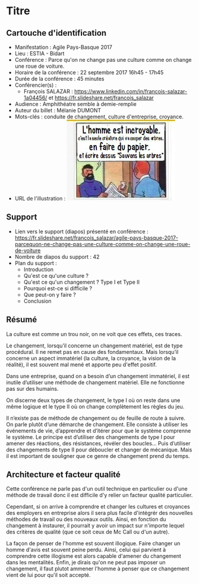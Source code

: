 # Titre

## Cartouche d'identification

 - Manifestation : Agile Pays-Basque 2017
 - Lieu : ESTIA - Bidart
 - Conférence : Parce qu'on ne change pas une culture comme on change une roue de voiture.
 - Horaire de la conférence : 22 septembre 2017 16h45 - 17h45
 - Durée de la conférence : 45 minutes
 - Conférencier(s) :
   - François SALAZAR : https://www.linkedin.com/in/francois-salazar-1a04456/ et https://fr.slideshare.net/francois_salazar
 - Audience : Amphithéatre semble à demie-remplie
 - Auteur du billet : Mélanie DUMONT
 - Mots-clés : conduite de changement, culture d'entreprise, croyance.
 - URL de l'illustration : ![L'homme est illogique, extrait d'une BD des avantures de TINTIN](tintin.png)

## Support
 * Lien vers le support (diapos) présenté en conférence : https://fr.slideshare.net/francois_salazar/agile-pays-basque-2017-parcequon-ne-change-pas-une-culture-comme-on-change-une-roue-de-voiture
 * Nombre de diapos du support : 42
 * Plan du support : 
   * Introduction
   * Qu'est ce qu'une culture ?
   * Qu'est ce qu'un changement ?
    Type I et Type II
   * Pourquoi est-ce si difficile ?
   * Que peut-on y faire ?
   * Conclusion

## Résumé
La culture est comme un trou noir, on ne voit que ces effets, ces traces. 

Le changement, lorsqu’il concerne un changement matériel, est de type procédural. Il ne remet pas en cause des fondamentaux. Mais lorsqu’il concerne un aspect immatériel (la culture, la croyance, la vision de la réalité), il est souvent mal mené et apporte peu d'effet positif.

Dans une entreprise, quand on a besoin d’un changement immatériel, il est inutile d’utiliser une méthode de changement matériel. Elle ne fonctionne pas sur des humains. 

On discerne deux types de changement, le type I où on reste dans une même logique et le type II où on change complètement les règles du jeu. 

Il n’existe pas de méthode de changement ou de feuille de route à suivre. On parle plutôt d’une démarche de changement. Elle consiste à utiliser les événements de vie, d’apprendre et d’itérer pour que le système comprenne le système. Le principe est d’utiliser des changements de type I pour amener des réactions, des résistances, révéler des boucles... Puis d’utiliser des changements de type II pour déboucler et changer de mécanique. Mais il est important de souligner que ce genre de changement prend du temps.

## Architecture et facteur qualité
Cette conférence ne parle pas d'un outil technique en particulier ou d'une méthode de travail donc il est difficile d'y relier un facteur qualité particulier. 

Cependant, si on arrive à comprendre et changer les cultures et croyances des employers en entreprise alors il sera plus facile d'intégrér des nouvelles méthodes de travail ou des nouveaux outils. Ainsi, en fonction du changement à instaurer, il pourrait y avoir un impact sur n'importe lequel des critères de qualité (que ce soit ceux de Mc Call ou d'un autre).

La façon de penser de l'homme est souvent illogique. Faire changer un homme d'avis est souvent peine perdu. Ainsi, celui qui parvient à comprendre cette illogisme est alors capable d'amener du changement dans les mentalités. Enfin, je dirais qu'on ne peut pas imposer un changement, il faut plutot ammener l'homme à penser que ce changement vient de lui pour qu'il soit accepté.
